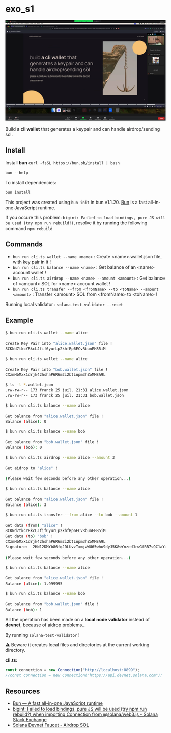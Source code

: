 # exo_s1

![](Zoom_Meeting_041.png)

Build **a cli wallet** that generates a keypair and can handle airdrop/sending sol.

## Install

Install **bun**
`curl -fsSL https://bun.sh/install | bash`

`bun --help`

To install dependencies:

```bash
bun install
```

This project was created using `bun init` in bun v1.1.20. [Bun](https://bun.sh) is a fast all-in-one JavaScript runtime.

If you occure this problem: `bigint: Failed to load bindings, pure JS will be used (try npm run rebuild?)`, resolve it by running the following command `npm rebuild`

## Commands

- `bun run cli.ts wallet --name <name>` : Create \<name>.wallet.json file, with key pair in it !
- `bun run cli.ts balance --name <name>` : Get balance of an \<name> account wallet !
- `bun run cli.ts airdrop --name <name> --amount <amount>` : Get balance of \<amount> SOL for \<name> account wallet !
- `bun run cli.ts transfer --from <fromName> --to <toName> --amount <amount>` : Transfer \<amount> SOL from \<fromName> to \<toName> !

Running local validator : `solana-test-validator --reset`

## Example
```bash
$ bun run cli.ts wallet --name alice

Create Key Pair into "alice.wallet.json" file !
8CKNd7tkcYRkcLJfif6yurLp2khfRp6ECvRbunEH85iM

```
```bash
$ bun run cli.ts wallet --name alice

Create Key Pair into "bob.wallet.json" file !
CXzmHbMxx1drjk42hshaP6R6m2i2btLnpm3hZoMMSA9L

```
```bash
$ ls -l *.wallet.json
.rw-rw-r-- 173 franck 25 juil. 21:31 alice.wallet.json
.rw-rw-r-- 173 franck 25 juil. 21:31 bob.wallet.json

```
```bash
$ bun run cli.ts balance --name alice

Get balance from "alice.wallet.json" file !
Balance (alice): 0

```
```bash
$ bun run cli.ts balance --name bob

Get balance from "bob.wallet.json" file !
Balance (bob): 0

```
```bash
$ bun run cli.ts airdrop --name alice --amount 3

Get aidrop to "alice" !

(Please wait few seconds before any other operation...)

```
```bash
$ bun run cli.ts balance --name alice

Get balance from "alice.wallet.json" file !
Balance (alice): 3

```
```bash
$ bun run cli.ts transfer --from alice --to bob --amount 1

Get data (from) "alice" !
8CKNd7tkcYRkcLJfif6yurLp2khfRp6ECvRbunEH85iM
Get data (to) "bob" !
CXzmHbMxx1drjk42hshaP6R6m2i2btLnpm3hZoMMSA9L
Signature:  2HN12DMYb86fqJDLUvzTxmjwWU65whu9dyJ5K8wYnzedJrwGfRB7sQC1aYajZgGmU5pTpejJDWxDGBmaCQD5PZ5v

(Please wait few seconds before any other operation...)

```
```bash
$ bun run cli.ts balance --name alice

Get balance from "alice.wallet.json" file !
Balance (alice): 1.999995
```
```bash
$ bun run cli.ts balance --name bob

Get balance from "bob.wallet.json" file !
Balance (bob): 1

```

All the operation has been made on a **local node validator** instead of **devnet**, because of aidrop problems...

By running `solana-test-validator` !

⚠️ Beware it creates local files and directories at the current working directory.

**cli.ts:**
```typescript
const connection = new Connection("http://localhost:8899");
//const connection = new Connection("https://api.devnet.solana.com");
```

## Resources

- [Bun — A fast all-in-one JavaScript runtime](https://bun.sh/)
- [bigint: Failed to load bindings, pure JS will be used (try npm run rebuild?) when importing Connection from @solana/web3.js - Solana Stack Exchange](https://solana.stackexchange.com/questions/4077/bigint-failed-to-load-bindings-pure-js-will-be-used-try-npm-run-rebuild-whe)
- [Solana Devnet Faucet - Airdrop SOL](https://faucet.solana.com/)